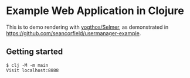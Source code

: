 # Example Web Application in Clojure

This is to demo rendering with [yogthos/Selmer](https://github.com/yogthos/Selmer),
as demonstrated in https://github.com/seancorfield/usermanager-example.

## Getting started

    $ clj -M -m main
    Visit localhost:8888
